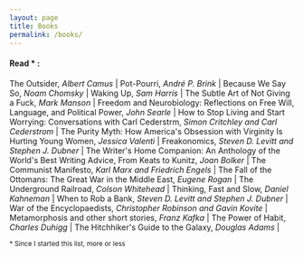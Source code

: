```yaml
---
layout: page
title: Books
permalink: /books/
---
```


#### Read * : 
The Outsider, _Albert Camus_ | Pot-Pourri, _André P. Brink_ | Because We Say
So, _Noam Chomsky_ | Waking Up, _Sam Harris_ | The Subtle Art of Not Giving
a Fuck, _Mark Manson_ | Freedom and Neurobiology: Reflections on Free Will,
Language, and Political Power, _John Searle_ | How to Stop Living and Start
Worrying: Conversations with Carl Cederstrm, _Simon Critchley and Carl
Cederstrom_ | The Purity Myth: How America's Obsession with Virginity Is
Hurting Young Women, _Jessica Valenti_ | Freakonomics, _Steven D. Levitt and
Stephen J. Dubner_ | The Writer's Home Companion: An Anthology of the World's
Best Writing Advice, From Keats to Kunitz, _Joan Bolker_ | The Communist
Manifesto, _Karl Marx and Friedrich Engels_ | The Fall of the Ottomans: The
Great War in the Middle East, _Eugene Rogan_ | The Underground Railroad,
_Colson Whitehead_ | Thinking, Fast and Slow, _Daniel Kahneman_ | When to Rob
a Bank, _Steven D. Levitt and Stephen J. Dubner_ | War of the Encyclopaedists,
_Christopher Robinson and Gavin Kovite_ | Metamorphosis and other short
stories, _Franz Kafka_ | The Power of Habit, _Charles Duhigg_ | The
Hitchhiker's Guide to the Galaxy, _Douglas Adams_ |
 
<sub> * Since I started this list, more or less </sub> 
